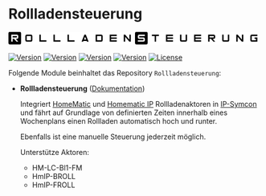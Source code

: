 # Rollladensteuerung

[![Image](imgs/Rollladensteuerung_Logo.png)](https://www.homematic-ip.com/start.html)  

[![Version](https://img.shields.io/badge/Symcon_Version-5.1>-red.svg)](https://www.symcon.de/service/dokumentation/entwicklerbereich/sdk-tools/sdk-php/)
[![Version](https://img.shields.io/badge/Modul_Version-1.00-blue.svg)]()
[![Version](https://img.shields.io/badge/Modul_Build-4-blue.svg)]()
[![Version](https://img.shields.io/badge/Code-PHP-blue.svg)]()
[![License](https://img.shields.io/badge/License-CC%20BY--NC--SA%204.0-green.svg)](https://creativecommons.org/licenses/by-nc-sa/4.0/)  

Folgende Module beinhaltet das Repository `Rollladensteuerung`:  

- __Rollladensteuerung__ ([Dokumentation](Rollladensteuerung))  

	Integriert [HomeMatic](https://www.homematic.com/licht-schatten.html) und [Homematic IP](https://www.homematic-ip.com/produkte/rolllaeden-jalousien-und-markisen.html) Rollladenaktoren in [IP-Symcon](https://www.symcon.de) und fährt auf Grundlage von definierten Zeiten innerhalb eines Wochenplans einen Rollladen automatisch hoch und runter.  
	
	Ebenfalls ist eine manuelle Steuerung jederzeit möglich.  
	
	Unterstütze Aktoren:  
    
    * HM-LC-Bl1-FM
    * HmIP-BROLL
    * HmIP-FROLL 